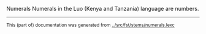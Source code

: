 Numerals
Numerals in the Luo (Kenya and Tanzania) language are numbers.


* * *
<small>This (part of) documentation was generated from [../src/fst/stems/numerals.lexc](http://github.com/giellalt/lang-luo/blob/main/../src/fst/stems/numerals.lexc)</small>